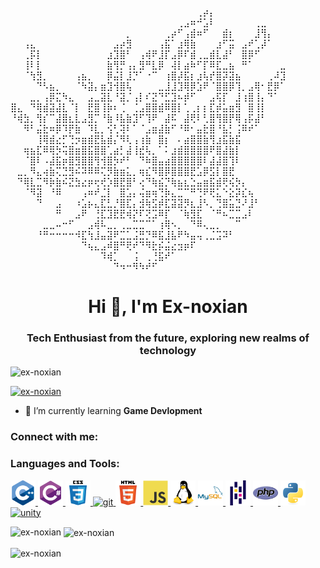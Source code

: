 ⠀⠀⠀⠀⠀⠀⠀⠀⠀⠀⠀⠀⠀⠀⠀⠀⠀⠀⠀⠀⠀⠀⠀⠀⠀⠀⠀⠀⠀⢀⡴⡄⠀⠀⠀⠀⠀⠀⠀⠀⠀⠀⠀
⠀⠀⠀⠀⠀⠀⠀⠀⠀⠀⠀⠀⠀⠀⠀⠀⠀⠀⠀⠀⠀⠀⠀⠀⠀⠀⢀⣠⠶⠚⣡⠇⠀⠀⠀⠀⠀⠀⢀⣀⠀⠀⠀
⠀⠀⠀⠀⠀⠀⠀⠀⠀⠀⠀⠀⠀⠀⠀⠀⠀⠀⡀⠀⠀⠀⠀⠀⢀⡴⠋⢠⣾⠶⠋⠀⠀⣾⡆⠀⠀⠀⣸⢻⡄⠀⠀
⠀⠀⢠⣄⠀⠀⠀⠀⠀⠀⠀⠀⠀⠀⠀⠀⣠⡴⣻⠀⠀⠀⠀⢠⣯⠁⣰⢿⣷⠀⠀⠀⣰⠋⣭⠀⣠⠞⢁⡼⠁⠀⠀
⠀⠀⢀⡯⡇⠀⠀⠀⠀⠀⠀⠀⠀⠀⠀⣰⣹⣿⠃⠀⢠⢾⠟⣸⡏⣠⡿⠏⣾⢀⣀⣾⣇⣼⠃⠀⣿⡿⠋⠀⠀⠀⠀
⠀⠀⢸⠇⡇⠀⠀⠀⠀⠀⠀⠀⠀⠀⠀⣷⢻⡛⢠⡄⣻⠛⣇⡿⠀⢼⡇⣴⠷⠋⡏⠿⣏⣀⣦⠀⠛⠁⠀⠀⠀⠀⣀
⠀⠀⠈⢳⣻⡀⠀⠀⠀⠀⢠⣦⡀⠀⠀⡿⣬⡇⣸⡙⠁⠐⠉⠀⢰⣿⡼⣯⡆⣰⢧⡞⣿⡽⣽⣦⠀⠀⠀⠀⢀⠼⣹
⠀⠀⠀⠀⠙⠣⣦⡀⠀⠀⠈⠳⣽⡄⣶⣹⢺⣿⢧⠀⠀⠀⠀⣀⣸⣸⣹⢿⡿⣱⠟⠈⣿⣿⡿⢹⡀⣠⢿⠂⣟⡿⠁
⠀⠀⠀⣀⡀⢠⡿⣍⠳⣄⠀⠀⣠⣀⣽⣇⠘⣽⡈⢠⡇⠎⣝⠙⣋⣹⠦⡾⠋⠀⠀⣠⢯⡏⠀⣸⢰⣿⢸⡄⠙⠁⠀
⣿⣄⠀⠙⢿⣾⣽⣼⣇⠈⡇⠀⣟⣿⢸⡷⠆⢈⠀⢈⣠⣿⣿⣾⠿⣿⡇⢁⢀⡆⡆⣏⡾⣥⣶⣻⠀⣿⢸⡇⠀⠀⠀
⠘⢾⣳⡀⢻⡎⠉⣼⣿⣆⣇⣠⣻⡉⠘⣷⠸⣧⣷⣹⠋⢹⠟⠀⣼⠯⠀⣼⢟⠇⢃⣿⢻⣿⡟⢿⢠⡯⣼⠃⠀⠀⠀
⠀⠀⠻⠃⣬⣗⠶⡿⠹⡟⣷⠀⠹⣇⡀⢪⢃⢽⠇⠁⠈⣠⣶⣼⣷⠋⠘⠿⠂⣤⣗⣿⠘⣧⡃⢨⠿⠞⠁⠀⠀⠀⠀
⠀⠀⠀⠀⢸⢿⣾⣔⡋⢙⡲⣶⣾⣟⣧⣾⡌⠻⢇⢠⢰⣷⠀⣿⡆⠀⠄⣴⣿⣿⣷⢻⣰⣯⣷⣯⠀⠀⠀⠀⠀⠀⠀
⠀⠀⢶⣦⣏⠿⢿⡳⢭⣿⣶⣿⣯⣿⣿⢁⣴⡃⣼⢸⣞⢧⡀⠁⠅⣰⣾⣿⣿⣿⣿⠟⣿⣼⣷⡇⠀⠀⠀⠀⠀⠀⠀
⠀⠀⠈⣿⠇⠠⣼⣯⡶⣿⣻⣿⣿⢻⢺⣿⡳⠞⠃⠀⠙⠷⣿⣤⣴⣿⣿⣿⣿⣿⠇⣼⣼⣿⢹⠇⠀⠀⠀⠀⠀⠀⠀
⠀⣀⡀⠻⣄⢴⣷⢍⣙⣻⠮⠽⠿⠿⢍⡻⣷⣶⣅⡀⢶⣎⠻⣿⡿⣿⣿⣿⣟⣡⡿⣫⡇⣿⣟⠀⠀⠀⠀⠀⠀⠀⠀
⠀⠙⢿⣇⣉⠻⡷⣷⠮⣝⣳⣔⡶⢖⢞⡱⣿⣟⣿⠃⢔⠙⢷⣮⡙⢷⣦⣆⣑⣤⣶⣯⣾⢟⢮⡳⡄⠀⠀⠀⠀⠀⠀
⠀⠀⠈⠻⣽⠀⠘⠿⠀⠀⠀⢠⠶⠞⣈⡇⠀⣿⣡⡄⢬⣶⢶⢙⡷⣄⣉⠉⠛⢙⠟⢟⣅⠑⣕⡽⣎⢦⠀⠀⠀⠀⠀
⠀⠀⠀⠀⠙⠀⠀⣠⠀⠀⠰⣡⡦⣄⣏⣃⡘⣿⣏⡄⣺⢷⣫⡾⣏⣽⣽⡻⣆⣸⠣⡀⢙⣿⣥⣙⠜⣸⠃⠀⠀⠀⠀
⠀⠀⠀⠀⠀⠀⠀⠛⠀⠀⣠⠟⠀⢘⣏⣹⣟⣟⢾⡝⠏⢝⣩⠿⡏⠀⠈⢷⣻⣏⠀⠈⠛⠦⣉⣉⣠⠇⠀⠀⠀⠀⠀
⠀⠀⠀⠀⠀⣀⣀⠤⠒⠋⠀⠀⣠⢾⠧⣀⡀⢀⣀⣉⣉⠉⠁⢰⢿⠢⡀⠀⠙⠿⢄⣀⡀⠀⠀⠉⠀⠀⠀⠀⠀⠀⠀
⠀⠀⠀⠀⠘⠛⠒⠒⠒⠒⠺⣏⢳⣸⣤⣽⠟⣉⣁⣨⣛⡙⠿⣯⣸⣧⠟⠳⣤⢤⢀⣈⣩⠽⠃⠀⠀⠀⠀⠀⠀⠀⠀
⠀⠀⠀⠀⠀⠀⠀⠀⠀⠀⠀⠙⢦⣄⣠⠾⣿⠛⢟⠞⠙⠻⣗⡮⣬⣔⣲⡶⠏⠀⠀⠀⠀⠀⠀⠀⠀⠀⠀⠀⠀⠀⠀
⠀⠀⠀⠀⠀⠀⠀⠀⠀⠀⠀⠀⠀⠀⠹⢾⡁⠀⠀⢨⠀⢀⢘⣯⠞⠁⠀⠀⠀⠀⠀⠀⠀⠀⠀⠀⠀⠀⠀⠀⠀⠀⠀
⠀⠀⠀⠀⠀⠀⠀⠀⠀⠀⠀⠀⠀⠀⠀⠀⠙⠲⠒⠻⠳⠞⠋⠀⠀⠀⠀⠀⠀⠀⠀⠀⠀⠀⠀⠀⠀⠀⠀⠀⠀⠀⠀
<h1 align="center">Hi 👋, I'm Ex-noxian</h1>
<h3 align="center">Tech Enthusiast from the future, exploring new realms of technology</h3>

<p align="left"> <img src="https://komarev.com/ghpvc/?username=ex-noxian&label=Profile%20views&color=0e75b6&style=flat" alt="ex-noxian" /> </p>

<p align="left"> <a href="https://github.com/ryo-ma/github-profile-trophy"><img src="https://github-profile-trophy.vercel.app/?username=ex-noxian" alt="ex-noxian" /></a> </p>

- 🌱 I’m currently learning **Game Devlopment**

<h3 align="left">Connect with me:</h3>
<p align="left">
</p>

<h3 align="left">Languages and Tools:</h3>
<p align="left"> <a href="https://www.w3schools.com/cpp/" target="_blank" rel="noreferrer"> <img src="https://raw.githubusercontent.com/devicons/devicon/master/icons/cplusplus/cplusplus-original.svg" alt="cplusplus" width="40" height="40"/> </a> <a href="https://www.w3schools.com/cs/" target="_blank" rel="noreferrer"> <img src="https://raw.githubusercontent.com/devicons/devicon/master/icons/csharp/csharp-original.svg" alt="csharp" width="40" height="40"/> </a> <a href="https://www.w3schools.com/css/" target="_blank" rel="noreferrer"> <img src="https://raw.githubusercontent.com/devicons/devicon/master/icons/css3/css3-original-wordmark.svg" alt="css3" width="40" height="40"/> </a> <a href="https://git-scm.com/" target="_blank" rel="noreferrer"> <img src="https://www.vectorlogo.zone/logos/git-scm/git-scm-icon.svg" alt="git" width="40" height="40"/> </a> <a href="https://www.w3.org/html/" target="_blank" rel="noreferrer"> <img src="https://raw.githubusercontent.com/devicons/devicon/master/icons/html5/html5-original-wordmark.svg" alt="html5" width="40" height="40"/> </a> <a href="https://developer.mozilla.org/en-US/docs/Web/JavaScript" target="_blank" rel="noreferrer"> <img src="https://raw.githubusercontent.com/devicons/devicon/master/icons/javascript/javascript-original.svg" alt="javascript" width="40" height="40"/> </a> <a href="https://www.linux.org/" target="_blank" rel="noreferrer"> <img src="https://raw.githubusercontent.com/devicons/devicon/master/icons/linux/linux-original.svg" alt="linux" width="40" height="40"/> </a> <a href="https://www.mysql.com/" target="_blank" rel="noreferrer"> <img src="https://raw.githubusercontent.com/devicons/devicon/master/icons/mysql/mysql-original-wordmark.svg" alt="mysql" width="40" height="40"/> </a> <a href="https://pandas.pydata.org/" target="_blank" rel="noreferrer"> <img src="https://raw.githubusercontent.com/devicons/devicon/2ae2a900d2f041da66e950e4d48052658d850630/icons/pandas/pandas-original.svg" alt="pandas" width="40" height="40"/> </a> <a href="https://www.php.net" target="_blank" rel="noreferrer"> <img src="https://raw.githubusercontent.com/devicons/devicon/master/icons/php/php-original.svg" alt="php" width="40" height="40"/> </a> <a href="https://www.python.org" target="_blank" rel="noreferrer"> <img src="https://raw.githubusercontent.com/devicons/devicon/master/icons/python/python-original.svg" alt="python" width="40" height="40"/> </a> <a href="https://unity.com/" target="_blank" rel="noreferrer"> <img src="https://www.vectorlogo.zone/logos/unity3d/unity3d-icon.svg" alt="unity" width="40" height="40"/> </a> </p>

<p><img align="left" src="https://github-readme-stats.vercel.app/api/top-langs?username=ex-noxian&show_icons=true&locale=en&layout=compact" alt="ex-noxian" /></p>

<p>&nbsp;<img align="center" src="https://github-readme-stats.vercel.app/api?username=ex-noxian&show_icons=true&locale=en" alt="ex-noxian" /></p>

<p><img align="center" src="https://github-readme-streak-stats.herokuapp.com/?user=ex-noxian&" alt="ex-noxian" /></p>

